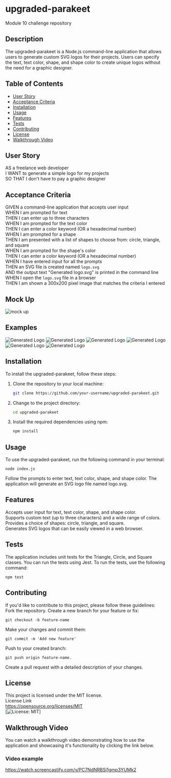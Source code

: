 # upgraded-parakeet
Module 10 challenge repository

## Description
The upgraded-parakeet is a Node.js command-line application that allows users to generate custom SVG logos for their projects. Users can specify the text, text color, shape, and shape color to create unique logos without the need for a graphic designer.

## Table of Contents
- [User Story](#user-story)
- [Acceptance Criteria](#acceptance-criteria)
- [Installation](#installation)
- [Usage](#usage)
- [Features](#features)
- [Tests](#tests)
- [Contributing](#contributing)
- [License](#license)
- [Walkthrough Video](#walkthrough-video)

## User Story
AS a freelance web developer  
I WANT to generate a simple logo for my projects  
SO THAT I don't have to pay a graphic designer

## Acceptance Criteria
GIVEN a command-line application that accepts user input  
WHEN I am prompted for text  
THEN I can enter up to three characters  
WHEN I am prompted for the text color  
THEN I can enter a color keyword (OR a hexadecimal number)  
WHEN I am prompted for a shape  
THEN I am presented with a list of shapes to choose from: circle, triangle, and square  
WHEN I am prompted for the shape's color  
THEN I can enter a color keyword (OR a hexadecimal number)  
WHEN I have entered input for all the prompts  
THEN an SVG file is created named `logo.svg`  
AND the output text "Generated logo.svg" is printed in the command line  
WHEN I open the `logo.svg` file in a browser  
THEN I am shown a 300x200 pixel image that matches the criteria I entered

## Mock Up
![mock up](examples/10-oop-homework-demo.png)

## Examples

![Generated Logo](examples/example1.svg)
![Generated Logo](examples/example2.svg)
![Generated Logo](examples/example3.svg)
![Generated Logo](examples/example4.svg)
![Generated Logo](examples/example5.svg)
![Generated Logo](examples/example6.svg)

## Installation
To install the upgraded-parakeet, follow these steps:

1. Clone the repository to your local machine:
   ```bash
   git clone https://github.com/your-username/upgraded-parakeet.git
2. Change to the project directory:
    ```bash  
    cd upgraded-parakeet  
3. Install the required dependencies using npm:  
    ```bash
    npm install   
    
## Usage
To use the upgraded-parakeet, run the following command in your terminal:  
   
    node index.js  
Follow the prompts to enter text, text color, shape, and shape color. The application will generate an SVG logo file named logo.svg.  

## Features
Accepts user input for text, text color, shape, and shape color.  
Supports custom text (up to three characters) and a wide range of colors.  
Provides a choice of shapes: circle, triangle, and square.  
Generates SVG logos that can be easily viewed in a web browser.  

## Tests
The application includes unit tests for the Triangle, Circle, and Square classes. You can run the tests using Jest. To run the tests, use the following command: 

    npm test

## Contributing
If you'd like to contribute to this project, please follow these guidelines:  
Fork the repository.
Create a new branch for your feature or fix: 

    
    git checkout -b feature-name
Make your changes and commit them:  


    git commit -m 'Add new feature'  

Push to your created branch:  

    git push origin feature-name.  
Create a pull request with a detailed description of your changes.  

## License
This project is licensed under the MIT license.  
License Link  
https://opensource.org/licenses/MIT   
[![License: MIT](https://img.shields.io/badge/License-MIT-yellow.svg)]  

## Walkthrough Video
You can watch a walkthrough video demonstrating how to use the application and showcasing it's functionality by clicking the link below. 

### Video example
https://watch.screencastify.com/v/PC7NdNRBSj1gmp3YUMk2





